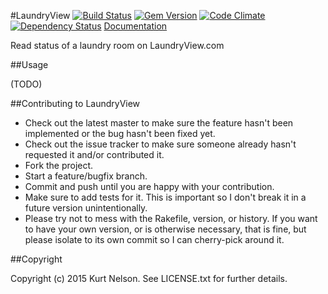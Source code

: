 #LaundryView
[![Build Status](https://secure.travis-ci.org/kurtisnelson/laundryview.png)](http://travis-ci.org/kurtisnelson/laundryview)
[![Gem Version](https://badge.fury.io/rb/laundryview.png)](http://badge.fury.io/rb/laundryview)
[![Code Climate](https://codeclimate.com/github/kurtisnelson/laundryview.png)](https://codeclimate.com/github/kurtisnelson/laundryview)
[![Dependency Status](https://gemnasium.com/kurtisnelson/laundryview.png)](https://gemnasium.com/kurtisnelson/laundryview)
[Documentation](http://rubydoc.info/gems/laundryview/)

Read status of a laundry room on LaundryView.com

##Usage

(TODO)

##Contributing to LaundryView

* Check out the latest master to make sure the feature hasn't been implemented or the bug hasn't been fixed yet.
* Check out the issue tracker to make sure someone already hasn't requested it and/or contributed it.
* Fork the project.
* Start a feature/bugfix branch.
* Commit and push until you are happy with your contribution.
* Make sure to add tests for it. This is important so I don't break it in a future version unintentionally.
* Please try not to mess with the Rakefile, version, or history. If you want to have your own version, or is otherwise necessary, that is fine, but please isolate to its own commit so I can cherry-pick around it.

##Copyright

Copyright (c) 2015 Kurt Nelson. See LICENSE.txt for
further details.

